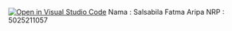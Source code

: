 [![Open in Visual Studio Code](https://classroom.github.com/assets/open-in-vscode-c66648af7eb3fe8bc4f294546bfd86ef473780cde1dea487d3c4ff354943c9ae.svg)](https://classroom.github.com/online_ide?assignment_repo_id=10264199&assignment_repo_type=AssignmentRepo)
Nama  : Salsabila Fatma Aripa
NRP   : 5025211057
